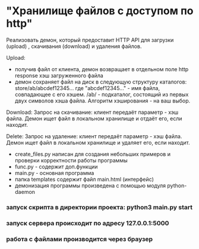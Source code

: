 # "Хранилище файлов с доступом по http"

Реализовать демон, который предоставит HTTP API для загрузки (upload) ,
скачивания (download) и удаления файлов.

Upload:
- получив файл от клиента, демон возвращает в отдельном поле http
response хэш загруженного файла
- демон сохраняет файл на диск в следующую структуру каталогов:
store/ab/abcdef12345...
где "abcdef12345..." - имя файла, совпадающее с его хэшем.
/ab/ - подкаталог, состоящий из первых двух символов хэша файла.
Алгоритм хэширования - на ваш выбор.

Download:
Запрос на скачивание: клиент передаёт параметр - хэш файла. Демон ищет
файл в локальном хранилище и отдаёт его, если находит.

Delete:
Запрос на удаление: клиент передаёт параметр - хэш файла. Демон ищет
файл в локальном хранилище и удаляет его, если находит.

- create_files.py написан для создания небольших примеров и проверки корректности работы программы
- func.py - содержит доп.функции
- main.py - основная программа
- папка templates содержит файл main.html (интерфейс)
- демонизация программы произведена с помощью модуля python-daemon

### запуск скрипта в директории проекта: python3 main.py start
### запуск сервера происходит по адресу 127.0.0.1:5000
### работа с файлами производится через браузер
